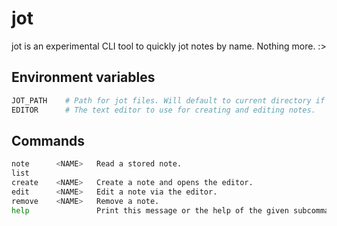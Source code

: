 # jot

jot is an experimental CLI tool to quickly jot notes by name. Nothing more. :>

## Environment variables

```bash
JOT_PATH    # Path for jot files. Will default to current directory if not set.
EDITOR      # The text editor to use for creating and editing notes.
```

## Commands

```bash
note      <NAME>   Read a stored note.
list      
create    <NAME>   Create a note and opens the editor.
edit      <NAME>   Edit a note via the editor.
remove    <NAME>   Remove a note.
help               Print this message or the help of the given subcommand(s)
```
